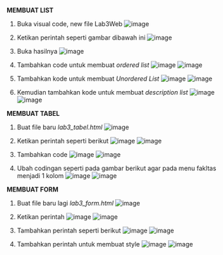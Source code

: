 <b>MEMBUAT LIST</b>
1. Buka visual code, new file Lab3Web
![image](https://user-images.githubusercontent.com/81254764/114297170-4d46d300-9ad9-11eb-9274-0cd1f26164c8.png)

2. Ketikan perintah seperti gambar dibawah ini
![image](https://user-images.githubusercontent.com/81254764/114297219-94cd5f00-9ad9-11eb-849f-fcfdebe3bdb2.png)

3. Buka hasilnya
![image](https://user-images.githubusercontent.com/81254764/114298000-3d7dbd80-9ade-11eb-9198-70f8ec5b6495.png)

4. Tambahkan code untuk membuat <i>ordered list</i>
![image](https://user-images.githubusercontent.com/81254764/114298311-ebd63280-9adf-11eb-98ab-33bfa2467a19.png)
![image](https://user-images.githubusercontent.com/81254764/114298537-0fe64380-9ae1-11eb-8bc5-970c7e7dcc51.png)


5. Tambahkan kode untuk membuat <i>Unordered List</i>
![image](https://user-images.githubusercontent.com/81254764/114298493-e7f6e000-9ae0-11eb-815c-1627ed5440ab.png)
![image](https://user-images.githubusercontent.com/81254764/114298549-1d9bc900-9ae1-11eb-909c-db3b0a3fb972.png)

6. Kemudian tambahkan kode untuk membuat <i>description list</i>
![image](https://user-images.githubusercontent.com/81254764/114299022-648abe00-9ae3-11eb-8208-963fb6a5bea2.png)
![image](https://user-images.githubusercontent.com/81254764/114299033-79ffe800-9ae3-11eb-995b-6a6d3421d4b5.png)


<b>MEMBUAT TABEL</b>
1. Buat file baru <i>lab3_tabel.html</i>
![image](https://user-images.githubusercontent.com/81254764/114362387-792d8b80-9ba1-11eb-8bcb-a0bf5fe832d9.png)

2. Ketikan perintah seperti berikut
![image](https://user-images.githubusercontent.com/81254764/114362817-f822c400-9ba1-11eb-83c4-20bfa0326d77.png)
![image](https://user-images.githubusercontent.com/81254764/114362873-05d84980-9ba2-11eb-9643-079cd6c1de76.png)

3. Tambahkan code
![image](https://user-images.githubusercontent.com/81254764/114363769-f1488100-9ba2-11eb-9dba-61f76530cb7d.png)
![image](https://user-images.githubusercontent.com/81254764/114363820-fdccd980-9ba2-11eb-9f4c-01d67b6689e8.png)

4. Ubah codingan seperti pada gambar berikut agar pada menu fakltas menjadi 1 kolom
![image](https://user-images.githubusercontent.com/81254764/114364771-ee01c500-9ba3-11eb-971c-b2cc679c5e24.png)
![image](https://user-images.githubusercontent.com/81254764/114364816-fd810e00-9ba3-11eb-822b-f509b616d5ef.png)


<b>MEMBUAT FORM</b>
1. Buat file baru lagi <i>lab3_form.html</i>
![image](https://user-images.githubusercontent.com/81254764/114365110-5355b600-9ba4-11eb-820e-28f3b8f5c354.png)

2. Ketikan perintah 
![image](https://user-images.githubusercontent.com/81254764/114365640-daa32980-9ba4-11eb-95e1-5156cce6007f.png)
![image](https://user-images.githubusercontent.com/81254764/114365811-058d7d80-9ba5-11eb-807e-77e4d17c4e59.png)

3. Tambahkan perintah seperti berikut
![image](https://user-images.githubusercontent.com/81254764/114366999-33bf8d00-9ba6-11eb-8e01-32799c59506a.png)
![image](https://user-images.githubusercontent.com/81254764/114367065-40dc7c00-9ba6-11eb-8fcb-a839bbc8b40c.png)

4. Tambahkan perintah untuk membuat style
![image](https://user-images.githubusercontent.com/81254764/114371174-6ec3bf80-9baa-11eb-8d62-78492fe5956b.png)
![image](https://user-images.githubusercontent.com/81254764/114371203-78e5be00-9baa-11eb-84a6-cba0361e3433.png)
